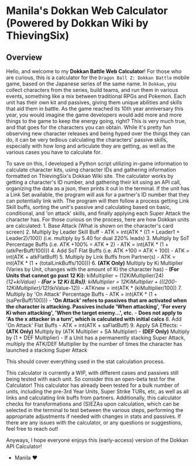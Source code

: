 # Manila's Dokkan Web Calculator (Powered by Dokkan Wiki by ThievingSix)

## Overview

Hello, and welcome to my **Dokkan Battle Web Calculator**! For those who are curious, this is a calculator for the `Dragon Ball Z: Dokkan Battle` mobile game, based on the Japanese series of the same name. In `Dokkan`, you collect characters from the series, build teams, and run them in various events, something like a mix between traditional RPGs and Pokemon. Each unit has their own kit and passives, giving them unique abilities and skills that aid them in battle. As the game reached its 10th year anniversary this year, you would imagine the game developers would add more and more things to the game to keep the energy going, right? This is very much true, and that goes for the characters you can obtain. While it's pretty fun observing new character releases and being hyped over the things they can do, it can be very tedious calculating the characters' passive skills, especially with how long and articulate they are getting, as well as the various cases you have to calculate for.

To save on this, I developed a Python script utilizing in-game information to calculate character kits, using character IDs and gathering information formatted on ThievingSix's Dokkan Wiki site. The calculator works by getting a character's ID number, and gathering their kit using an API call, organizing the data as a json, then prints it out in the terminal. If the unit has a Link Set available, the program will ask for a partner's ID number that they can potentially link with. The program will then follow a process getting Link Skill buffs, sorting the unit's passive and calculating based on basic, conditional, and 'on attack' skills, and finally applying each Super Attack the character has. For those curious on the process, here are how Dokkan units are calculated:
    1. Base Attack (What is shown on the character's card screen)
    2. Multiply by Leader Skill Buff
        - ATK = int(ATK * ((1 + Leader1 + Leader2)/100)) (i.e. multiply by 5.40 for dual 220% leads)
    3. Multiply by SoT Percentage Buffs (i.e. ATK +100% = ATK * 2)
        - ATK = int(ATK * (1 + (atkPerBuff/100)))
    4. Add SoT Flat Buffs (i.e. ATK +100 = ATK + 100)
        - ATK = int(ATK + atkFlatBuff)
    5. Multiply by Link Buffs from Partner(s)
        - ATK = int(ATK * (1 + (totalLinkBuffs/100)))
    6. **(ATK Only)** Multiply by Ki Multiplier (Varies by Unit, changes with the amount of Ki the character has)
        - **(For Units that cannot go past 12 Ki):** kiMultiplier = (12KiMultiplier/24)*(12+kiValue)
        - **(For > 12 Ki (LRs))**: kiMultiplier = 12KiMultiplier + (((200-12KiMultiplier)/12)*(kiValue-12))
        - ATKnew = int(ATK * (kiMultiplier/100))
    7. Multiply by 'On Attack' Percentage Buffs
        - ATK = int(ATK * (1 + (saPerBuff/100)))
        - **'On Attack' refers to passives that are activated when the character is attacking. Passives include 'When attacking', 'For every Ki when attacking', 'When the target enemy...', etc.**
            - **Does not apply to 'As the x attacker in a turn', which is calculated with initial calcs**
    8. Add 'On Attack' Flat Buffs
        - ATK = int(ATK + saFlatBuff)
    9. Apply SA Effects:
        - **(ATK Only)** Multiply by (ATK Multiplier + SA Multiplier)
        - **(DEF Only)** Multiply by (1 + DEF Multiplier)
        - If a Unit has a permanently stacking Super Attack, multiply the ATK/DEF Multiplier by the number of times the character has launched a stacking Super Attack

This should cover everything used in the stat calculation process.

This calculator is currently a WIP, with different cases and passives still being tested with each unit. So consider this an open-beta test for the Calculator! This calculator has already been tested for a bulk number of units, including the pre-3rd Year Units, Super Strike TURs, etc, as well as all links and calculating link buffs from partners. Additionally, this calculator checks for transformations and (S)EZAs upon calculation, which can be selected in the terminal to test between the various steps, performing the appropriate adjustments if needed with changes in stats and passives. If there are any issues with the calculator, or any questions or suggestions, feel free to reach out!

Anyways, I hope everyone enjoys this (early-access) version of the Dokkan API Calculator!

- Manila ❤
